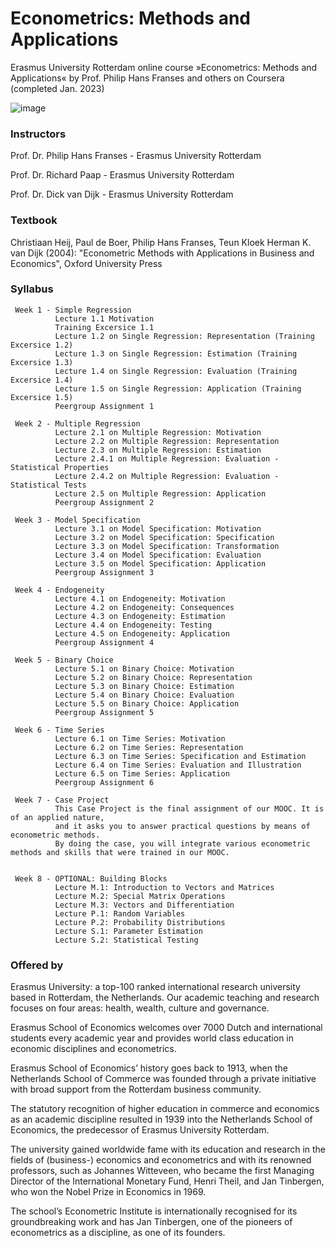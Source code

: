 # Econometrics: Methods and Applications
Erasmus University Rotterdam online course »Econometrics: Methods and Applications« by Prof. Philip Hans Franses and others on Coursera (completed Jan. 2023)

![image](https://user-images.githubusercontent.com/59873708/219880461-ffea60cf-0c0c-4102-bcab-e570f9c8bb7e.png)


### Instructors

Prof. Dr. Philip Hans Franses - Erasmus University Rotterdam

Prof. Dr. Richard Paap  - Erasmus University Rotterdam

Prof. Dr. Dick van Dijk - Erasmus University Rotterdam


### Textbook
Christiaan Heij, Paul de Boer, Philip Hans Franses, Teun Kloek Herman K. van Dijk (2004): "Econometric Methods with Applications in Business and Economics", Oxford University Press 

### Syllabus

     Week 1 - Simple Regression
              Lecture 1.1 Motivation 
              Training Excersice 1.1
              Lecture 1.2 on Single Regression: Representation (Training Excersice 1.2)
              Lecture 1.3 on Single Regression: Estimation (Training Excersice 1.3)
              Lecture 1.4 on Single Regression: Evaluation (Training Excersice 1.4)
              Lecture 1.5 on Single Regression: Application (Training Excersice 1.5)
              Peergroup Assignment 1
              
     Week 2 - Multiple Regression
              Lecture 2.1 on Multiple Regression: Motivation
              Lecture 2.2 on Multiple Regression: Representation
              Lecture 2.3 on Multiple Regression: Estimation
              Lecture 2.4.1 on Multiple Regression: Evaluation - Statistical Properties
              Lecture 2.4.2 on Multiple Regression: Evaluation - Statistical Tests
              Lecture 2.5 on Multiple Regression: Application
              Peergroup Assignment 2
              
     Week 3 - Model Specification
              Lecture 3.1 on Model Specification: Motivation
              Lecture 3.2 on Model Specification: Specification
              Lecture 3.3 on Model Specification: Transformation
              Lecture 3.4 on Model Specification: Evaluation
              Lecture 3.5 on Model Specification: Application
              Peergroup Assignment 3
              
     Week 4 - Endogeneity
              Lecture 4.1 on Endogeneity: Motivation
              Lecture 4.2 on Endogeneity: Consequences
              Lecture 4.3 on Endogeneity: Estimation
              Lecture 4.4 on Endogeneity: Testing
              Lecture 4.5 on Endogeneity: Application
              Peergroup Assignment 4
              
     Week 5 - Binary Choice
              Lecture 5.1 on Binary Choice: Motivation
              Lecture 5.2 on Binary Choice: Representation
              Lecture 5.3 on Binary Choice: Estimation
              Lecture 5.4 on Binary Choice: Evaluation
              Lecture 5.5 on Binary Choice: Application
              Peergroup Assignment 5
              
     Week 6 - Time Series
              Lecture 6.1 on Time Series: Motivation
              Lecture 6.2 on Time Series: Representation
              Lecture 6.3 on Time Series: Specification and Estimation
              Lecture 6.4 on Time Series: Evaluation and Illustration
              Lecture 6.5 on Time Series: Application
              Peergroup Assignment 6
              
     Week 7 - Case Project
              This Case Project is the final assignment of our MOOC. It is of an applied nature, 
              and it asks you to answer practical questions by means of econometric methods. 
              By doing the case, you will integrate various econometric methods and skills that were trained in our MOOC. 
     
     
     Week 8 - OPTIONAL: Building Blocks
              Lecture M.1: Introduction to Vectors and Matrices
              Lecture M.2: Special Matrix Operations
              Lecture M.3: Vectors and Differentiation
              Lecture P.1: Random Variables
              Lecture P.2: Probability Distributions
              Lecture S.1: Parameter Estimation
              Lecture S.2: Statistical Testing



### Offered by
Erasmus University: a top-100 ranked international research university based in Rotterdam, the Netherlands. Our academic teaching and research focuses on four areas: health, wealth, culture and governance. 

Erasmus School of Economics welcomes over 7000 Dutch and international students every academic year and provides world class education in economic disciplines and econometrics.

Erasmus School of Economics’ history goes back to 1913, when the Netherlands School of Commerce was founded through a private initiative with broad support from the Rotterdam business community. 

The statutory recognition of higher education in commerce and economics as an academic discipline resulted in 1939 into the Netherlands School of Economics, the predecessor of Erasmus University Rotterdam. 

The university gained worldwide fame with its education and research in the fields of (business-) economics and econometrics and with its renowned professors, such as Johannes Witteveen, who became the first Managing Director of the International Monetary Fund, Henri Theil, and Jan Tinbergen, who won the Nobel Prize in Economics in 1969. 

The school’s Econometric Institute is internationally recognised for its groundbreaking work and has Jan Tinbergen, one of the pioneers of econometrics as a discipline, as one of its founders. 
